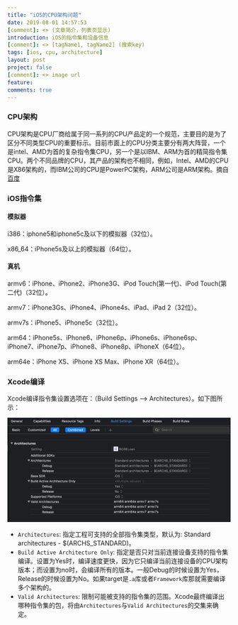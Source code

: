 ```yaml
---
title: "iOS的CPU架构问题"
date: 2019-08-01 14:57:53
[comment]: <> (文章简介，列表页显示)
introduction: iOS的指令集和设备信息
[comment]: <> [tagName1, tagName2] (搜索key)
tags: [ios, cpu, architecture]
layout: post
project: false
[comment]: <> image url
feature: 
comments: true
---
```


### CPU架构

CPU架构是CPU厂商给属于同一系列的CPU产品定的一个规范，主要目的是为了区分不同类型CPU的重要标示。目前市面上的CPU分类主要分有两大阵营，一个是intel、AMD为首的复杂指令集CPU，另一个是以IBM、ARM为首的精简指令集CPU。两个不同品牌的CPU，其产品的架构也不相同，例如，Intel、AMD的CPU是X86架构的，而IBM公司的CPU是PowerPC架构，ARM公司是ARM架构。摘自[百度](https://baike.baidu.com/item/%E5%A4%84%E7%90%86%E5%99%A8%E6%9E%B6%E6%9E%84/8535061)

### iOS指令集

#### 模拟器

i386：iphone5和iphone5c及以下的模拟器（32位）。

x86_64：iPhone5s及以上的模拟器（64位）。

#### 真机

armv6：iPhone、iPhone2、iPhone3G、iPod Touch(第一代)、iPod Touch(第二代)（32位）。

armv7：iPhone3Gs、iPhone4、iPhone4s、iPad、iPad 2（32位）。

armv7s：iPhone5、iPhone5c（32位）。

arm64：iPhone5s、iPhone6、iPhone6p、iPhone6s、iPhone6sp、iPhone7、iPhone7p、iPhone8、iPhone8p、iPhoneX（64位）。

arm64e：iPhone XS、iPhone XS Max、iPhone XR（64位）。

### Xcode编译

Xcode编译指令集设置选项在：（Build Settings --> Architectures）。如下图所示：

![01](/assets/images/2019-08-01-ios-cpu-architectures-01.jpg)

* `Architectures`: 指定工程可支持的全部指令集类型，默认为: Standard architectures - $(ARCHS_STANDARD)。
* `Build Active Architecture Only`: 指定是否只对当前连接设备支持的指令集编译。设置为Yes时，编译速度更快，因为它只编译当前连接设备的CPU架构版本；而设置为no时，会编译所有的版本。一般Debug的时候设置为Yes，Release的时候设置为No。如果target是`.a`库或者`Framework`库那就需要编译多个架构的。
* `Valid Architectures`: 限制可能被支持的指令集的范围。Xcode最终编译出哪种指令集的包，将由`Architectures`与`Valid Architectures`的交集来确定。